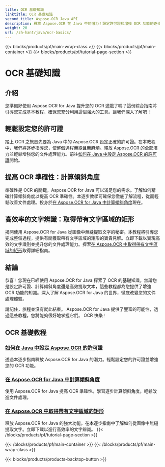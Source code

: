 ```yaml
---
title: OCR 基礎知識
linktitle: OCR 基礎知識
second_title: Aspose.OCR Java API
description: 釋放 Aspose.OCR 在 Java 中的潛力！設定許可證和增強 OCR 功能的逐步指南。計算傾斜角度並無縫提取文字。
weight: 20
url: /zh-hant/java/ocr-basics/
---
```


{{< blocks/products/pf/main-wrap-class >}}
{{< blocks/products/pf/main-container >}}
{{< blocks/products/pf/tutorial-page-section >}}

# OCR 基礎知識

## 介紹

您準備好使用 Aspose.OCR for Java 提升您的 OCR 遊戲了嗎？這份綜合指南將引導您完成基本教程，確保您充分利用這個強大的工具。讓我們深入了解吧！

## 輕鬆設定您的許可證

踏上 OCR 之旅首先要為 Java 中的 Aspose.OCR 設定正確的許可證。在本教程中，我們將逐步指導您，使整個過程無縫且無麻煩。釋放 Aspose.OCR 的全部潛力並輕鬆增強您的文件處理能力。前往[如何在 Java 中設定 Aspose.OCR 的許可證](./set-license/)開始。

## 提高 OCR 準確性：計算傾斜角度

準確性是 OCR 的關鍵，Aspose.OCR for Java 可以滿足您的需求。了解如何精確計算傾斜角度以提高 OCR 準確性。本逐步教學可確保您徹底了解流程，從而輕鬆改善文件處理。投身於[在 Aspose.OCR for Java 中計算傾斜角度](./calculate-skew-angle/)現在。

## 高效率的文字辨識：取得帶有文字區域的矩形

揭開使用 Aspose.OCR for Java 從圖像中無縫提取文字的秘密。本教程將引導您完成整個過程，提供有關獲取帶有文字區域的矩形的寶貴見解。立即下載以實現高效的文字識別並提升您的文件處理能力。探索[在 Aspose.OCR 中取得帶有文字區域的矩形](./get-rectangles-with-text-areas/)取得詳細指南。

## 結論

恭喜！您現在已經使用 Aspose.OCR for Java 探索了 OCR 的基礎知識。無論您是設定許可證、計算傾斜角度還是高效提取文本，這些教程都為您提供了增強 OCR 功能的知識。深入了解 Aspose.OCR for Java 的世界，徹底改變您的文件處理體驗。

請記住，旅程並沒有就此結束。 Aspose.OCR for Java 提供了豐富的可能性，透過這些教程，您將能夠很好地掌握它們。 OCR 快樂！
## OCR 基礎教程
### [如何在 Java 中設定 Aspose.OCR 的許可證](./set-license/)
透過本逐步指南釋放 Aspose.OCR for Java 的潛力。輕鬆設定您的許可證並增強您的 OCR 功能。
### [在 Aspose.OCR for Java 中計算傾斜角度](./calculate-skew-angle/)
使用 Aspose.OCR for Java 提高 OCR 準確性。學習逐步計算傾斜角度。輕鬆改進文件處理。
### [在 Aspose.OCR 中取得帶有文字區域的矩形](./get-rectangles-with-text-areas/)
釋放 Aspose.OCR for Java 的強大功能。在本逐步指南中了解如何從圖像中無縫提取文字。立即下載以進行高效率的文字辨識。
{{< /blocks/products/pf/tutorial-page-section >}}

{{< /blocks/products/pf/main-container >}}
{{< /blocks/products/pf/main-wrap-class >}}

{{< blocks/products/products-backtop-button >}}
